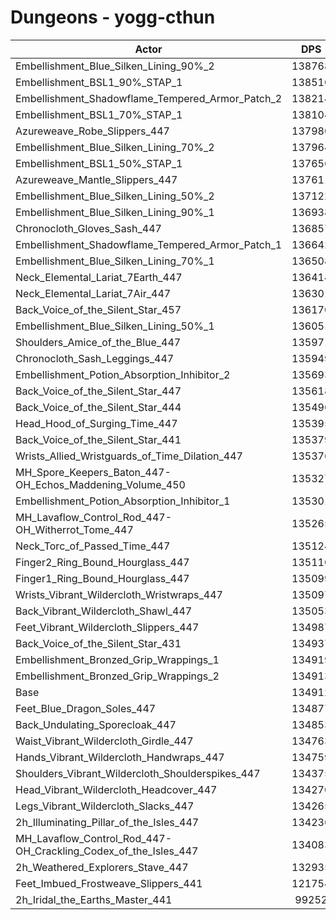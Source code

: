 # Dungeons - yogg-cthun
| Actor | DPS | Increase |
|---|:---:|:---:|
|Embellishment_Blue_Silken_Lining_90%_2|138768|2.86%|
|Embellishment_BSL1_90%_STAP_1|138510|2.67%|
|Embellishment_Shadowflame_Tempered_Armor_Patch_2|138214|2.45%|
|Embellishment_BSL1_70%_STAP_1|138104|2.37%|
|Azureweave_Robe_Slippers_447|137980|2.27%|
|Embellishment_Blue_Silken_Lining_70%_2|137964|2.26%|
|Embellishment_BSL1_50%_STAP_1|137656|2.03%|
|Azureweave_Mantle_Slippers_447|137611|2.00%|
|Embellishment_Blue_Silken_Lining_50%_2|137122|1.64%|
|Embellishment_Blue_Silken_Lining_90%_1|136938|1.50%|
|Chronocloth_Gloves_Sash_447|136857|1.44%|
|Embellishment_Shadowflame_Tempered_Armor_Patch_1|136642|1.28%|
|Embellishment_Blue_Silken_Lining_70%_1|136508|1.18%|
|Neck_Elemental_Lariat_7Earth_447|136414|1.11%|
|Neck_Elemental_Lariat_7Air_447|136301|1.03%|
|Back_Voice_of_the_Silent_Star_457|136170|0.93%|
|Embellishment_Blue_Silken_Lining_50%_1|136051|0.84%|
|Shoulders_Amice_of_the_Blue_447|135971|0.78%|
|Chronocloth_Sash_Leggings_447|135949|0.77%|
|Embellishment_Potion_Absorption_Inhibitor_2|135693|0.58%|
|Back_Voice_of_the_Silent_Star_447|135618|0.52%|
|Back_Voice_of_the_Silent_Star_444|135496|0.43%|
|Head_Hood_of_Surging_Time_447|135395|0.36%|
|Back_Voice_of_the_Silent_Star_441|135379|0.35%|
|Wrists_Allied_Wristguards_of_Time_Dilation_447|135376|0.34%|
|MH_Spore_Keepers_Baton_447-OH_Echos_Maddening_Volume_450|135327|0.31%|
|Embellishment_Potion_Absorption_Inhibitor_1|135301|0.29%|
|MH_Lavaflow_Control_Rod_447-OH_Witherrot_Tome_447|135265|0.26%|
|Neck_Torc_of_Passed_Time_447|135124|0.16%|
|Finger2_Ring_Bound_Hourglass_447|135110|0.15%|
|Finger1_Ring_Bound_Hourglass_447|135099|0.14%|
|Wrists_Vibrant_Wildercloth_Wristwraps_447|135097|0.14%|
|Back_Vibrant_Wildercloth_Shawl_447|135053|0.10%|
|Feet_Vibrant_Wildercloth_Slippers_447|134987|0.06%|
|Back_Voice_of_the_Silent_Star_431|134937|0.02%|
|Embellishment_Bronzed_Grip_Wrappings_1|134919|0.01%|
|Embellishment_Bronzed_Grip_Wrappings_2|134913|0.00%|
|Base|134912|0.00%|
|Feet_Blue_Dragon_Soles_447|134877|-0.03%|
|Back_Undulating_Sporecloak_447|134853|-0.04%|
|Waist_Vibrant_Wildercloth_Girdle_447|134763|-0.11%|
|Hands_Vibrant_Wildercloth_Handwraps_447|134759|-0.11%|
|Shoulders_Vibrant_Wildercloth_Shoulderspikes_447|134375|-0.40%|
|Head_Vibrant_Wildercloth_Headcover_447|134270|-0.48%|
|Legs_Vibrant_Wildercloth_Slacks_447|134265|-0.48%|
|2h_Illuminating_Pillar_of_the_Isles_447|134236|-0.50%|
|MH_Lavaflow_Control_Rod_447-OH_Crackling_Codex_of_the_Isles_447|134083|-0.61%|
|2h_Weathered_Explorers_Stave_447|132935|-1.46%|
|Feet_Imbued_Frostweave_Slippers_441|121754|-9.75%|
|2h_Iridal_the_Earths_Master_441|99252|-26.43%|
